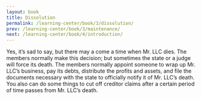 ```yaml
---
layout: book
title: Dissolution
permalink: /learning-center/book/3/dissolution/
prev: /learning-center/book/3/maintenance/
next: /learning-center/book/4/introduction/
---
```


Yes, it’s sad to say, but there may a come a time when Mr. LLC dies. The mem­bers nor­mally make this deci­sion; but some­times the state or a judge will force its death. The mem­bers nor­mally appoint some­one to wrap up Mr. LLC’s busi­ness, pay its debts, dis­trib­ute the prof­its and assets, and file the doc­u­ments nec­es­sary with the state to offi­cially notify it of Mr. LLC’s death. You also can do some things to cut off cred­i­tor claims after a cer­tain period of time passes from Mr. LLC’s death.